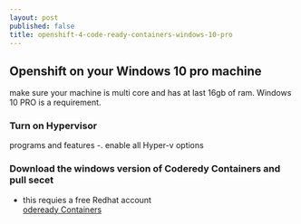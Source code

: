 ```yaml
---
layout: post
published: false
title: openshift-4-code-ready-containers-windows-10-pro
---
```

## Openshift on your Windows 10 pro machine
make sure your machine is multi core and has at last 16gb of ram.
Windows 10 PRO is a requirement.

### Turn on Hypervisor
programs and features -. enable all Hyper-v options

### Download the windows version of Coderedy Containers and pull secet
* this requies a free Redhat account   
[odeready Containers](https://cloud.redhat.com/openshift/install/crc/installer-provisioned?intcmp=7013a000002CtetAAC) 




